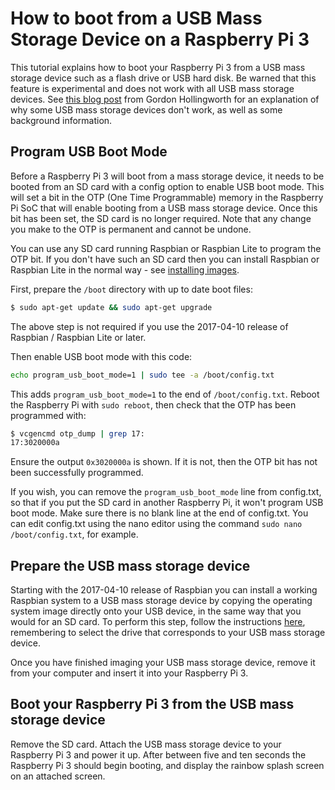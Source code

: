 # How to boot from a USB Mass Storage Device on a Raspberry Pi 3

This tutorial explains how to boot your Raspberry Pi 3 from a USB mass storage device such as a flash drive or USB hard disk. Be warned that this feature is experimental and does not work with all USB mass storage devices. See [this blog post](https://www.raspberrypi.org/blog/pi-3-booting-part-i-usb-mass-storage-boot/) from Gordon Hollingworth for an explanation of why some USB mass storage devices don't work, as well as some background information.

## Program USB Boot Mode

Before a Raspberry Pi 3 will boot from a mass storage device, it needs to be booted from an SD card with a config option to enable USB boot mode. This will set a bit in the OTP (One Time Programmable) memory in the Raspberry Pi SoC that will enable booting from a USB mass storage device. Once this bit has been set, the SD card is no longer required. Note that any change you make to the OTP is permanent and cannot be undone.

You can use any SD card running Raspbian or Raspbian Lite to program the OTP bit. If you don't have such an SD card then you can install Raspbian or Raspbian Lite in the normal way - see [installing images](../../../installation/installing-images/README.md).

First, prepare the `/boot` directory with up to date boot files:

```bash
$ sudo apt-get update && sudo apt-get upgrade
```

The above step is not required if you use the 2017-04-10 release of Raspbian / Raspbian Lite or later.

Then enable USB boot mode with this code:

```bash
echo program_usb_boot_mode=1 | sudo tee -a /boot/config.txt
```

This adds `program_usb_boot_mode=1` to the end of `/boot/config.txt`. Reboot the Raspberry Pi with `sudo reboot`, then check that the OTP has been programmed with:

```bash
$ vcgencmd otp_dump | grep 17:
17:3020000a
```

Ensure the output `0x3020000a` is shown. If it is not, then the OTP bit has not been successfully programmed.

If you wish, you can remove the `program_usb_boot_mode` line from config.txt, so that if you put the SD card in another Raspberry Pi, it won't program USB boot mode. Make sure there is no blank line at the end of config.txt. You can edit config.txt using the nano editor using the command `sudo nano /boot/config.txt`, for example.

## Prepare the USB mass storage device
Starting with the 2017-04-10 release of Raspbian you can install a working Raspbian system to a USB mass storage device by copying the operating system image directly onto your USB device, in the same way that you would for an SD card. To perform this step, follow the instructions [here](../../../installation/installing-images/README.md), remembering to select the drive that corresponds to your USB mass storage device.

Once you have finished imaging your USB mass storage device, remove it from your computer and insert it into your Raspberry Pi 3.

## Boot your Raspberry Pi 3 from the USB mass storage device

Remove the SD card. Attach the USB mass storage device to your Raspberry Pi 3 and power it up. After between five and ten seconds the Raspberry Pi 3 should begin booting, and display the rainbow splash screen on an attached screen.
